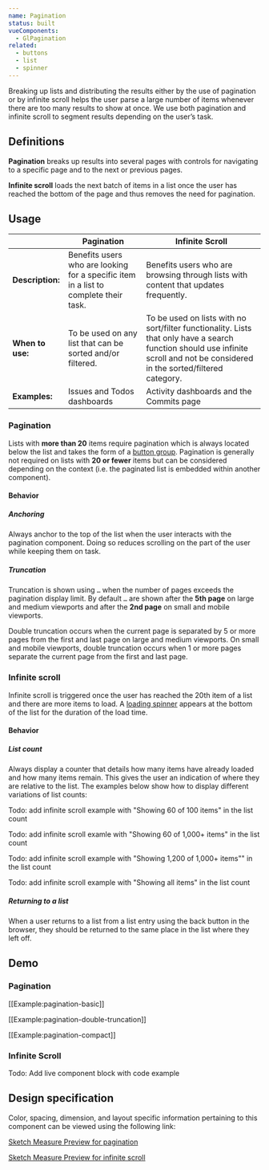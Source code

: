 ```yaml
---
name: Pagination
status: built
vueComponents:
  - GlPagination
related:
  - buttons
  - list
  - spinner
---
```


Breaking up lists and distributing the results either by the use of pagination or by infinite scroll helps the user parse a large number of items whenever there are too many results to show at once. We use both pagination and infinite scroll to segment results depending on the user’s task.

## Definitions

**Pagination** breaks up results into several pages with controls for navigating to a specific page and to the next or previous pages.

**Infinite scroll** loads the next batch of items in a list once the user has reached the bottom of the page and thus removes the need for pagination.

## Usage

| | Pagination | Infinite Scroll |
| ----- | ---------- | --------------- |
| **Description:** | Benefits users who are looking for a specific item in a list to complete their task. | Benefits users who are browsing through lists with content that updates frequently. |
| **When to use:** | To be used on any list that can be sorted and/or filtered. | To be used on lists with no sort/filter functionality. Lists that only have a search function should use infinite scroll and not be considered in the sorted/filtered category. |
| **Examples:** | Issues and Todos dashboards | Activity dashboards and the Commits page |

### Pagination
Lists with **more than 20** items require pagination which is always located below the list and takes the form of a [button group](/components/button/#group). Pagination is generally not required on lists with **20 or fewer** items but can be considered depending on the context (i.e. the paginated list is embedded within another component).

#### Behavior

##### Anchoring
Always anchor to the top of the list when the user interacts with the pagination component. Doing so reduces scrolling on the part of the user while keeping them on task. 

##### Truncation
Truncation is shown using `…` when the number of pages exceeds the pagination display limit. By default `…` are shown after the **5th page** on large and medium viewports and after the **2nd page** on small and mobile viewports.

Double truncation occurs when the current page is separated by 5 or more pages from the first and last page on large and medium viewports. On small and mobile viewports, double truncation occurs when 1 or more pages separate the current page from the first and last page.

### Infinite scroll
Infinite scroll is triggered once the user has reached the 20th item of a list and there are more items to load. A [loading spinner](/components/spinner) appears at the bottom of the list for the duration of the load time.

#### Behavior

##### List count
Always display a counter that details how many items have already loaded and how many items remain. This gives the user an indication of where they are relative to the list. The examples below show how to display different variations of list counts:

Todo: add infinite scroll example with "Showing 60 of 100 items" in the list count

Todo: add infinite scroll examle with "Showing 60 of 1,000+ items" in the list count

Todo: add infinite scroll example with "Showing 1,200 of 1,000+ items"" in the list count

Todo: add infinite scroll example with "Showing all items" in the list count

##### Returning to a list
When a user returns to a list from a list entry using the back button in the browser, they should be returned to the same place in the list where they left off.

## Demo

### Pagination

[[Example:pagination-basic]]

[[Example:pagination-double-truncation]]

[[Example:pagination-compact]]

### Infinite Scroll

Todo: Add live component block with code example

## Design specification

Color, spacing, dimension, and layout specific information pertaining to this component can be viewed using the following link:

[Sketch Measure Preview for pagination](https://gitlab-org.gitlab.io/gitlab-design/hosted/andy/ce%23133-Pagination-components-spec-previews/)

[Sketch Measure Preview for infinite scroll](https://gitlab-org.gitlab.io/gitlab-design/hosted/andy/ce%23133-Infinite-Scroll-components-spec-previews/)
